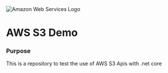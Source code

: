 <div>
<img src="https://www.google.com/url?sa=i&url=https%3A%2F%2Fwww.pngwing.com%2Fen%2Ffree-png-ditaq&psig=AOvVaw313PKOspqZnXZb5ch88hZI&ust=1632060119147000&source=images&cd=vfe&ved=0CAsQjRxqFwoTCPiBi_LXiPMCFQAAAAAdAAAAABAD" alt="Amazon Web Services Logo">
</div>
<h1>AWS S3 Demo </h1>

<h3>Purpose</h3>
<p>This is a repository to test the use of AWS S3 Apis with .net core</p>
